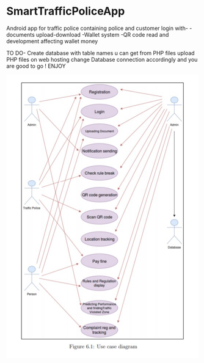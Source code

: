 # SmartTrafficPoliceApp

Android app for traffic police containing police and customer login with-
-documents upload-download
-Wallet system
-QR code read and development affecting wallet money

TO DO-
Create database with table names u can get from PHP files
upload PHP files on web hosting
change Database connection accordingly
and you are good to go !
ENJOY

<p><img src="use_case.jpg" />
